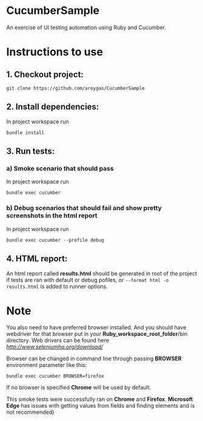 # CucumberSample
An exercise of UI testing automation using Ruby and Cucumber.

# Instructions to use

## 1. Checkout project: 

`git clone https://github.com/aroygas/CucumberSample`

## 2. Install dependencies:

In project workspace run

`bundle install`

## 3. Run tests:
### a) Smoke scenario that should pass

In project workspace run

`bundle exec cucumber`

### b) Debug scenarios that should fail and show pretty screenshots in the html report 

In project workspace run

`bundle exec cucumber --profile debug`

## 4. HTML report:

An html report called **results.html** should be generated in root of the project
 if tests are ran with default or debug pofiles, or `--format html -o results.html` is added to runner options.
 
 # Note 
 
 You also need to have preferred browser installed. 
 And you should have webdriver for that browser put in your **Ruby_workspace_root_folder**/bin directory. 
 Web drivers can be found here _http://www.seleniumhq.org/download/_
 
 Browser can be changed in command line through passing **BROWSER** environment parameter like this:
 
 `bundle exec cucumber BROWSER=firefox` 
 
 If no browser is specified **Chrome** will be used by default.
   
 This smoke tests were successfully ran on **Chrome** and **Firefox**.
 **Microsoft Edge** has issues with getting values from fields and finding elements and is not recommended)